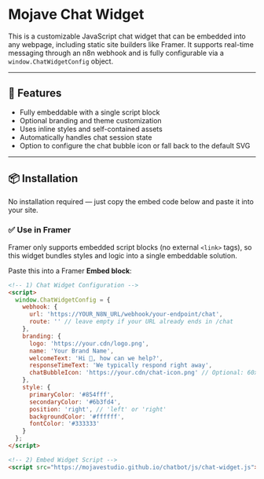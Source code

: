 # Mojave Chat Widget

This is a customizable JavaScript chat widget that can be embedded into any webpage, including static site builders like Framer. It supports real-time messaging through an n8n webhook and is fully configurable via a `window.ChatWidgetConfig` object.

---

## 🔧 Features

- Fully embeddable with a single script block
- Optional branding and theme customization
- Uses inline styles and self-contained assets
- Automatically handles chat session state
- Option to configure the chat bubble icon or fall back to the default SVG

---

## 📦 Installation

No installation required — just copy the embed code below and paste it into your site.

### ✅ Use in Framer

Framer only supports embedded script blocks (no external `<link>` tags), so this widget bundles styles and logic into a single embeddable solution.

Paste this into a Framer **Embed block**:

```html
<!-- 1) Chat Widget Configuration -->
<script>
  window.ChatWidgetConfig = {
    webhook: {
      url: 'https://YOUR_N8N_URL/webhook/your-endpoint/chat',
      route: '' // leave empty if your URL already ends in /chat
    },
    branding: {
      logo: 'https://your.cdn/logo.png',
      name: 'Your Brand Name',
      welcomeText: 'Hi 👋, how can we help?',
      responseTimeText: 'We typically respond right away',
      chatBubbleIcon: 'https://your.cdn/chat-icon.png' // Optional: 60x60 circle
    },
    style: {
      primaryColor: '#854fff',
      secondaryColor: '#6b3fd4',
      position: 'right', // 'left' or 'right'
      backgroundColor: '#ffffff',
      fontColor: '#333333'
    }
  };
</script>

<!-- 2) Embed Widget Script -->
<script src="https://mojavestudio.github.io/chatbot/js/chat-widget.js"></script>
